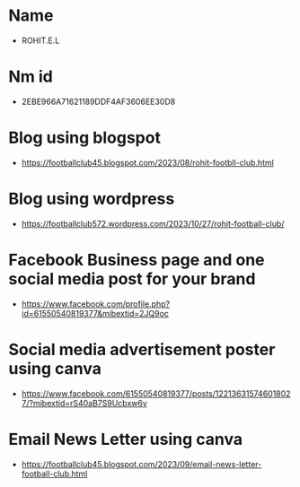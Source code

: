 # Name
- ROHIT.E.L
# Nm id
- 2EBE966A71621189DDF4AF3606EE30D8
# Blog using blogspot
- https://footballclub45.blogspot.com/2023/08/rohit-footbll-club.html
# Blog using wordpress
- https://footballclub572.wordpress.com/2023/10/27/rohit-football-club/
# Facebook Business page and one social media post for your brand
- https://www.facebook.com/profile.php?id=61550540819377&mibextid=2JQ9oc
# Social media advertisement poster using canva
- https://www.facebook.com/61550540819377/posts/122136315746018027/?mibextid=rS40aB7S9Ucbxw6v
# Email News Letter using canva
- https://footballclub45.blogspot.com/2023/09/email-news-letter-football-club.html
